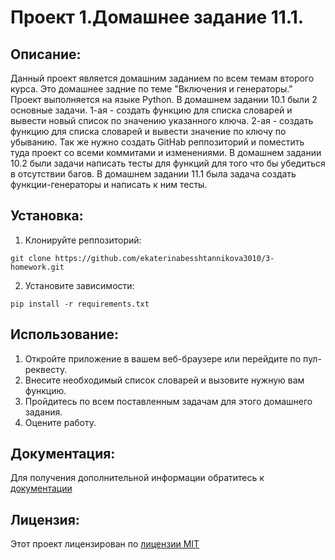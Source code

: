 # Проект 1.Домашнее задание 11.1.
## Описание:
Данный проект является домашним заданием по всем темам второго курса. Это домашнее задние по теме "Включения и генераторы."
Проект выполняется на языке Python.
В домашнем задании 10.1 были 2 основные задачи.
1-ая - создать функцию для списка словарей и вывести новый список по значению указанного ключа.
2-ая - создать функцию для списка словарей и вывести значение по ключу по убыванию.
Так же нужно создать GitHab реппозиторий и поместить туда проект со всеми коммитами и изменениями.
В домашнем задании 10.2 были задачи написать тесты для функций для того что бы убедиться в отсутствии багов.
В домашнем задании 11.1 была задача создать функции-генераторы и написать к ним тесты.
## Установка:
1. Клонируйте реппозиторий:
```
git clone https://github.com/ekaterinabesshtannikova3010/3-homework.git
```
2. Установите зависимости:
```
pip install -r requirements.txt
```
## Использование:
1. Откройте приложение в вашем веб-браузере или перейдите по пул-реквесту.
2. Внесите необходимый список словарей и вызовите нужную вам функцию.
3. Пройдитесь по всем поставленным задачам для этого домашнего задания.
4. Оцените работу.
## Документация:
Для получения дополнительной информации обратитесь к [документации](proekt1/README.md)
## Лицензия:
Этот проект лицензирован по [лицензии MIT](LICENSE)

